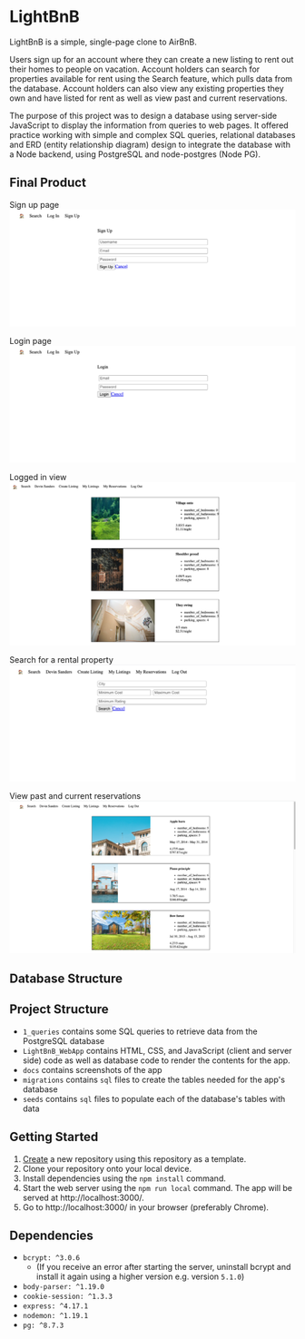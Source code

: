 # LightBnB

LightBnB is a simple, single-page clone to AirBnB.

Users sign up for an account where they can create a new listing to rent out their homes to people on vacation. Account holders can search for properties available for rent using the Search feature, which pulls data from the database. Account holders can also view any existing properties they own and have listed for rent as well as view past and current reservations.

The purpose of this project was to design a database using server-side JavaScript to display the information from queries to web pages. It offered practice working with simple and complex SQL queries, relational databases and ERD (entity relationship diagram) design to integrate the database with a Node backend, using PostgreSQL and node-postgres (Node PG).

## Final Product

Sign up page
!["Signup page"](https://github.com/Raiza-D/LightBnB/blob/main/docs/LightBnB_signup.png?raw=true)

Login page
!["Login page"](https://github.com/Raiza-D/LightBnB/blob/main/docs/LightBnB_login.png?raw=true)

Logged in view
!["View when user logged in"](https://github.com/Raiza-D/LightBnB/blob/main/docs/LightBnB_loggedinview.png?raw=true)

Search for a rental property
!["Search page with filters](https://github.com/Raiza-D/LightBnB/blob/main/docs/LightBnB_search.png?raw=true)

View past and current reservations
![My Reservations page showing past and current reservations](https://github.com/Raiza-D/LightBnB/blob/main/docs/LightBnB_myreservationspage.png?raw=true)

## Database Structure

## Project Structure
- `1_queries` contains some SQL queries to retrieve data from the PostgreSQL database
- `LightBnB_WebApp` contains HTML, CSS, and JavaScript (client and server side) code as well as database code to render the contents for the app.
- `docs` contains screenshots of the app
- `migrations` contains `sql` files to create the tables needed for the app's database
- `seeds` contains `sql` files to populate each of the database's tables with data

## Getting Started
1. [Create](https://docs.github.com/en/repositories/creating-and-managing-repositories/creating-a-repository-from-a-template) a new repository using this repository as a template.
2. Clone your repository onto your local device.
3. Install dependencies using the `npm install` command.
4. Start the web server using the `npm run local` command. The app will be served at http://localhost:3000/.
5. Go to http://localhost:3000/ in your browser (preferably Chrome).

## Dependencies
- `bcrypt: ^3.0.6`
  - (If you receive an error after starting the server, uninstall bcrypt and install it again using a higher version e.g. version `5.1.0`)
- `body-parser: ^1.19.0`
- `cookie-session: ^1.3.3`
- `express: ^4.17.1`
- `nodemon: ^1.19.1`
- `pg: ^8.7.3`
